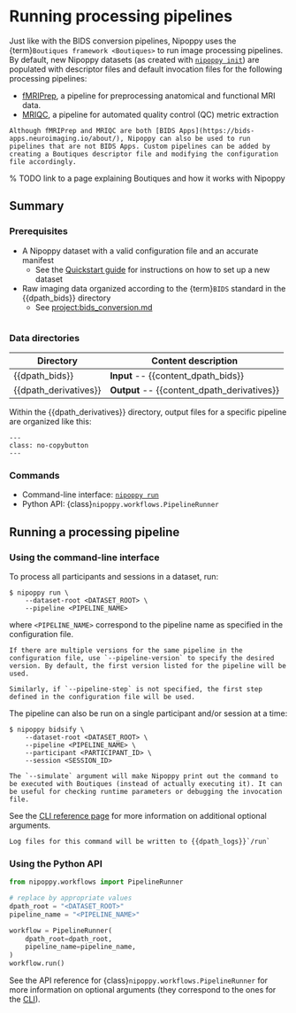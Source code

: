 # Running processing pipelines

Just like with the BIDS conversion pipelines, Nipoppy uses the {term}`Boutiques framework <Boutiques>` to run image processing pipelines. By default, new Nipoppy datasets (as created with [`nipoppy init`](<project:../cli_reference/init.md>)) are populated with descriptor files and default invocation files for the following processing pipelines:
- [fMRIPrep](https://fmriprep.org/en/stable/), a pipeline for preprocessing anatomical and functional MRI data.
- [MRIQC](https://mriqc.readthedocs.io/en/latest/index.html), a pipeline for automated quality control (QC) metric extraction

```{note}
Although fMRIPrep and MRIQC are both [BIDS Apps](https://bids-apps.neuroimaging.io/about/), Nipoppy can also be used to run pipelines that are not BIDS Apps. Custom pipelines can be added by creating a Boutiques descriptor file and modifying the configuration file accordingly.
```

% TODO link to a page explaining Boutiques and how it works with Nipoppy

## Summary

### Prerequisites

- A Nipoppy dataset with a valid configuration file and an accurate manifest
    - See the [Quickstart guide](../quickstart.md) for instructions on how to set up a new dataset
- Raw imaging data organized according to the {term}`BIDS` standard in the {{dpath_bids}} directory
    - See <project:bids_conversion.md>

```{include} ./inserts/apptainer_stub.md
```

### Data directories

| Directory | Content description |
|---|---|
| {{dpath_bids}} | **Input** -- {{content_dpath_bids}} |
| {{dpath_derivatives}} | **Output** -- {{content_dpath_derivatives}} |

Within the {{dpath_derivatives}} directory, output files for a specific pipeline are organized like this:
```{literalinclude} ./inserts/pipeline_derivatives.txt
---
class: no-copybutton
---
```

### Commands

- Command-line interface: [`nipoppy run`](<project:../cli_reference/run.md>)
- Python API: {class}`nipoppy.workflows.PipelineRunner`

## Running a processing pipeline

### Using the command-line interface

To process all participants and sessions in a dataset, run:
```console
$ nipoppy run \
    --dataset-root <DATASET_ROOT> \
    --pipeline <PIPELINE_NAME>
```
where `<PIPELINE_NAME>` correspond to the pipeline name as specified in the configuration file.

```{note}
If there are multiple versions for the same pipeline in the configuration file, use `--pipeline-version` to specify the desired version. By default, the first version listed for the pipeline will be used.

Similarly, if `--pipeline-step` is not specified, the first step defined in the configuration file will be used.
```

The pipeline can also be run on a single participant and/or session at a time:
```console
$ nipoppy bidsify \
    --dataset-root <DATASET_ROOT> \
    --pipeline <PIPELINE_NAME> \
    --participant <PARTICIPANT_ID> \
    --session <SESSION_ID>
```

```{hint}
The `--simulate` argument will make Nipoppy print out the command to be executed with Boutiques (instead of actually executing it). It can be useful for checking runtime parameters or debugging the invocation file.
```

See the [CLI reference page](<project:../cli_reference/run.md>) for more information on additional optional arguments.

```{note}
Log files for this command will be written to {{dpath_logs}}`/run`
```

### Using the Python API

```python
from nipoppy.workflows import PipelineRunner

# replace by appropriate values
dpath_root = "<DATASET_ROOT>"
pipeline_name = "<PIPELINE_NAME>"

workflow = PipelineRunner(
    dpath_root=dpath_root,
    pipeline_name=pipeline_name,
)
workflow.run()
```

See the API reference for {class}`nipoppy.workflows.PipelineRunner` for more information on optional arguments (they correspond to the ones for the [CLI](<project:../cli_reference/run.md>)).
